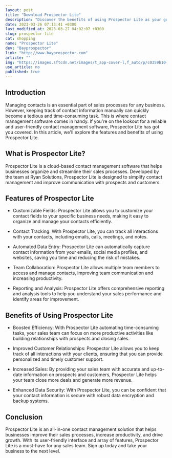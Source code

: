 ```yaml
---
layout: post
title: "Download Prospector Lite"
description: "Discover the benefits of using Prospector Lite as your go-to contact management software for streamlining your sales processes and boosting your business growth."
date: 2023-03-26 07:13:41 +0300
last_modified_at: 2023-03-27 04:02:07 +0300
slug: prospector-lite
cat: shopping
name: "Prospector Lite"
dev: "Bayprospector"
link: "http://www.bayprospector.com"
article: ""
img: "https://images.sftcdn.net/images/t_app-cover-l,f_auto/p/c0359b10-9b26-11e6-b2b1-00163ec9f5fa/2297155046/prospector-lite-screenshot.jpg"
use_article: no
published: true
---
```

## Introduction

Managing contacts is an essential part of sales processes for any business. However, keeping track of contact information manually can quickly become a tedious and time-consuming task. This is where contact management software comes in handy. If you're on the lookout for a reliable and user-friendly contact management software, Prospector Lite has got you covered. In this article, we'll explore the features and benefits of using Prospector Lite.

## What is Prospector Lite?

Prospector Lite is a cloud-based contact management software that helps businesses organize and streamline their sales processes. Developed by the team at Ryan Solutions, Prospector Lite is designed to simplify contact management and improve communication with prospects and customers.

## Features of Prospector Lite

- Customizable Fields: Prospector Lite allows you to customize your contact fields to your specific business needs, making it easy to organize and manage your contacts efficiently.

- Contact Tracking: With Prospector Lite, you can track all interactions with your contacts, including emails, calls, meetings, and notes.

- Automated Data Entry: Prospector Lite can automatically capture contact information from your emails, social media profiles, and websites, saving you time and reducing the risk of mistakes.

- Team Collaboration: Prospector Lite allows multiple team members to access and manage contacts, improving team communication and increasing productivity.

- Reporting and Analysis: Prospector Lite offers comprehensive reporting and analysis tools to help you understand your sales performance and identify areas for improvement.

## Benefits of Using Prospector Lite

- Boosted Efficiency: With Prospector Lite automating time-consuming tasks, your sales team can focus on more productive activities like building relationships with prospects and closing sales.

- Improved Customer Relationships: Prospector Lite allows you to keep track of all interactions with your clients, ensuring that you can provide personalized and timely customer support.

- Increased Sales: By providing your sales team with accurate and up-to-date information on prospects and customers, Prospector Lite helps your team close more deals and generate more revenue.

- Enhanced Data Security: With Prospector Lite, you can be confident that your contact information is secure with robust data encryption and backup systems.

## Conclusion

Prospector Lite is an all-in-one contact management solution that helps businesses improve their sales processes, increase productivity, and drive growth. With its user-friendly interface and array of features, Prospector Lite is a must-have for any sales team. Sign up today and take your business to the next level.
